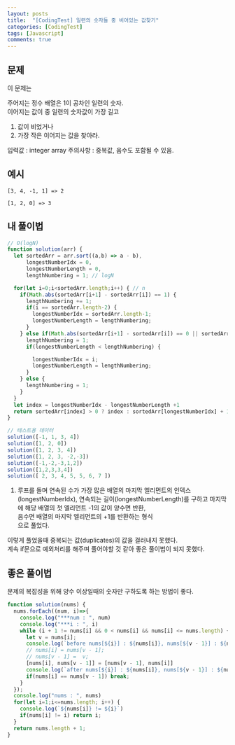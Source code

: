 ```yaml
---
layout: posts
title:  "[CodingTest] 일련의 숫자들 중 비어있는 값찾기"
categories: [CodingTest]
tags: [Javascript]
comments: true
---
```


## 문제
이 문제는 

주어지는 정수 배열은 1이 공차인 일련의 숫자.  
이어지는 값이 중 일련의 숫자값이 가장 길고 
1. 값이 비었거나
2. 가장 작은 이어지는 값을 찾아라.


입력값 : integer array
주의사항 : 중복값, 음수도 포함될 수 있음.

## 예시
```
[3, 4, -1, 1] => 2

[1, 2, 0] => 3
```

## 내 풀이법
```javascript
// O(logN)
function solution(arr) {
  let sortedArr = arr.sort((a,b) => a - b),
      longestNumberIdx = 0,
      longestNumberLength = 0,
      lengthNumbering = 1; // logN

  for(let i=0;i<sortedArr.length;i++) { // n
    if(Math.abs(sortedArr[i+1] - sortedArr[i]) == 1) {
      lengthNumbering += 1;
      if(i == sortedArr.length-2) {
        longestNumberIdx = sortedArr.length-1;
        longestNumberLength = lengthNumbering;
      }
    } else if(Math.abs(sortedArr[i+1] - sortedArr[i]) == 0 || sortedArr[i+1] > 0) {
      lengthNumbering = 1;
      if(longestNumberLength < lengthNumbering) {

        longestNumberIdx = i;
        longestNumberLength = lengthNumbering;
      }
    } else {
      lengthNumbering = 1;
    }
  }
  let index = longestNumberIdx - longestNumberLength +1
  return sortedArr[index] > 0 ? index : sortedArr[longestNumberIdx] + 1
}

// 테스트용 데이터
solution([-1, 1, 3, 4])
solution([1, 2, 0])
solution([1, 2, 3, 4])
solution([1, 2, 3, -2,-3]) 
solution([-1,-2,-3,1,2]) 
solution([1,2,3,3,4]) 
solution([ 2, 3, 4, 5, 5, 6, 7 ])
```

1. 루프를 돌며 연속된 수가 가장 많은 배열의 마지막 엘리먼트의 인덱스(longestNumberIdx), 연속되는 길이(longestNumberLength)를 구하고
마지막에 해당 배열의 첫 엘리먼트 -1의 값이 양수면 반환,  
음수면 배열의 마지막 엘리먼트의 +1를 반환하는 형식  
으로 풀었다.  
  
이렇게 풀었을때 중복되는 값(duplicates)의 값을 걸러내지 못했다.  
계속 if문으로 예외처리를 해주며 풀어야할 것 같아 좋은 풀이법이 되지 못했다.

## 좋은 풀이법
문제의 복잡성을 위해 양수 이상일때의 숫자만 구하도록 하는 방법이 좋다.


```javascript
function solution(nums) {
  nums.forEach((num, i)=>{
    console.log("***num : ", num)
    console.log("***i : ", i)
    while (i + 1 != nums[i] && 0 < nums[i] && nums[i] <= nums.length) {
      let v = nums[i];
      console.log(`before nums[${i}] : ${nums[i]}, nums[${v - 1}] : ${nums[v - 1]}`)
      // nums[i] = nums[v - 1];
      // nums[v - 1] =  v;
      [nums[i], nums[v - 1]] = [nums[v - 1], nums[i]]
      console.log(`after nums[${i}] : ${nums[i]}, nums[${v - 1}] : ${nums[v - 1]}`)
      if(nums[i] == nums[v - 1]) break;
    }
  });
  console.log("nums : ", nums)
  for(let i=1;i<=nums.length; i++) {
    console.log(`${nums[i]} != ${i}`)
    if(nums[i] != i) return i;
  }
  return nums.length + 1;
}
```

